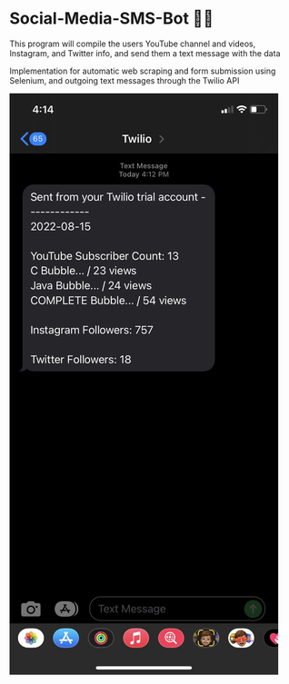 # Social-Media-SMS-Bot 📱💬

This program will compile the users YouTube channel and videos, Instagram, and Twitter info, and send them a text message with the data

Implementation for automatic web scraping and form submission using Selenium, and outgoing text messages through the Twilio API

![ExampleText](https://github.com/taseenw/Social-Media-SMS-Bot/blob/main/output.jpg?raw=true)

